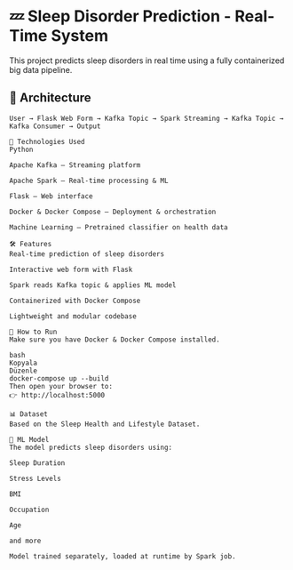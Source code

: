 # 💤 Sleep Disorder Prediction - Real-Time System

This project predicts sleep disorders in real time using a fully containerized big data pipeline.

## 🚀 Architecture

```text
User → Flask Web Form → Kafka Topic → Spark Streaming → Kafka Topic → Kafka Consumer → Output

🔧 Technologies Used
Python

Apache Kafka – Streaming platform

Apache Spark – Real-time processing & ML

Flask – Web interface

Docker & Docker Compose – Deployment & orchestration

Machine Learning – Pretrained classifier on health data

🛠️ Features
Real-time prediction of sleep disorders

Interactive web form with Flask

Spark reads Kafka topic & applies ML model

Containerized with Docker Compose

Lightweight and modular codebase

📂 How to Run
Make sure you have Docker & Docker Compose installed.

bash
Kopyala
Düzenle
docker-compose up --build
Then open your browser to:
👉 http://localhost:5000

📊 Dataset
Based on the Sleep Health and Lifestyle Dataset.

🧠 ML Model
The model predicts sleep disorders using:

Sleep Duration

Stress Levels

BMI

Occupation

Age

and more

Model trained separately, loaded at runtime by Spark job.
